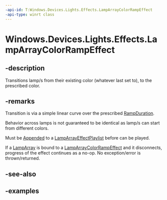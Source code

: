 ```yaml
---
-api-id: T:Windows.Devices.Lights.Effects.LampArrayColorRampEffect
-api-type: winrt class
---
```


<!-- Class syntax.
public class LampArrayColorRampEffect : ILampArrayEffect
-->

# Windows.Devices.Lights.Effects.LampArrayColorRampEffect

## -description
Transitions lamp/s from their existing color (whatever last set to), to the prescribed color.

## -remarks
Transition is via a simple linear curve over the prescribed [RampDuration](lamparraycolorrampeffect_rampduration.md).

Behavior across lamps is not guaranteed to be identical as lamp/s can start from different colors.

Must be [Appended](lamparrayeffectplaylist_append_292269384.md) to a [LampArrayEffectPlaylist](lamparrayeffectplaylist.md) before can be played.

If a [LampArray](../windows.devices.lights/lamparray.md) is bound to a [LampArrayColorRampEffect](lamparraycolorrampeffect.md) and it disconnects, progress of the effect continues as a no-op.  No exception/error is thrown/returned.

## -see-also

## -examples

